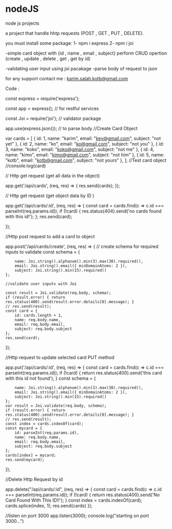 # nodeJS
node js projects 

a project that handle hhtp requests (POST , GET , PUT , DELETE).

you must install some package:
1- npm i express
2- npm i joi

-simple card object with {id , name , email , subject}
perform CRUD opertion (create , update , delete , get  , get by id)

-validating user input using joi pacakage 
-parse body of request to json

for any support contact me : karim.salah.kotb@gmail.com



Code :




const express = require('express');

const app = express(); // for restful services

const Joi = require('joi'); // validator package

app.use(express.json()); // to parse body
//Create Card Object

var cards = [
    { id: 1, name: "karim", email: "key@gmail.com", subject: "not yet" },
    { id: 2, name: "ko", email: "ko@gmail.com", subject: "not you" },
    { id: 3, name: "koko", email: "koko@gmail.com", subject: "not me" },
    { id: 4, name: "kimo", email: "kimo@gmail.com", subject: "not him" },
    { id: 5, name: "kotb", email: "kotb@gmail.com", subject: "not yours" },
];
//Test card object
//console.log(card)

// Http get request (get all data in the object)

app.get('/api/cards', (req, res) => {
    res.send(cards);
});


// Http get request (get object  data by ID )

app.get('/api/cards/:id', (req, res) => {
    const card = cards.find(c => c.id === parseInt(req.params.id));
    if (!card) { res.status(404).send('no cards found with this id!'); };
    res.send(card);

});

//Http post request to add a card to object 

app.post('/api/cards/create', (req, res) => {
    // create schema for required inputs to validate 
    const schema = {

        name: Joi.string().alphanum().min(3).max(30).required(),
        email: Joi.string().email({ minDomainAtoms: 2 }),
        subject: Joi.string().min(15).required()
    };
    
    //validate user inputs with Joi
    
    const result = Joi.validate(req.body, schema);
    if (result.error) { return res.status(400).send(result.error.details[0].message); }
    // res.send(result);
    const card = {
        id: cards.length + 1,
        name: req.body.name,
        email: req.body.email,
        subject: req.body.subject
    };
    res.send(card);

});

//Http request to update selected card PUT method

app.put('/api/cards/:id', (req, res) => {
    const card = cards.find(c => c.id === parseInt(req.params.id));
    if (!card) { return res.status(400).send('this card with this id not found'); }
    const schema = {

        name: Joi.string().alphanum().min(3).max(30).required(),
        email: Joi.string().email({ minDomainAtoms: 2 }),
        subject: Joi.string().min(15).required()
    };
    var result = Joi.validate(req.body, schema);
    if (result.error) { return res.status(400).send(result.error.details[0].message); }
    // res.send(result);
    const index = cards.indexOf(card);
    const mycard = {
        id: parseInt(req.params.id),
        name: req.body.name,
        email: req.body.email,
        subject: req.body.subject
    };
    cards[index] = mycard;
    res.send(mycard);

});


//Delete Http Request by id

app.delete("/api/cards/:id", (req, res) => {
    const card = cards.find(c => c.id === parseInt(req.params.id));
    if (!card) { return res.status(400).send('No Card Found With This ID!!'); }
    const index = cards.indexOf(card);
    cards.splice(index, 1);
    res.send(cards)
});






//listen on port 3000
app.listen(3000);
console.log("starting on port 3000...")


